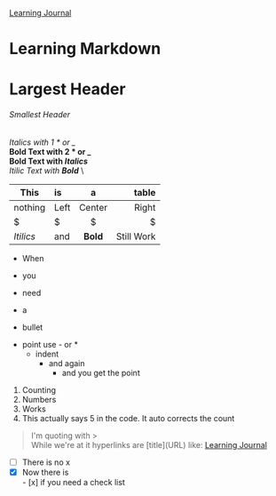 [Learning Journal](https://stanels42.github.io/learningjournal/)

# Learning Markdown 

# Largest Header
###### Smallest Header
*Italics with 1 \* or \_* \
**Bold Text with 2 \* or \_** \
**Bold Text with _Italics_** \
_Itilic Text with **Bold**_ \

| This     | is       | a        | table    |
|----------|:---------|:--------:|---------:|
| nothing  | Left     | Center   | Right    |
| $        | $        | $        | $        |
|_Itilics_ | and      | **Bold** |Still Work|

- When
* you
- need
* a
- bullet
* point use \- or \*
  - indent
    * and again
      - and you get the point
      
1. Counting
2. Numbers
3. Works
5. This actually says 5 in the code. It auto corrects the count

> I'm quoting with \> \
> While we're at it hyperlinks are \[title\]\(URL\) like: [Learning Journal](https://stanels42.github.io/learningjournal/)

- [ ] There is no x 
- [x] Now there is \
\- \[x\] if you need a check list
